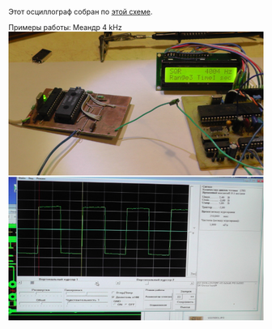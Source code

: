 
Этот осциллограф собран по [этой схеме][id1].

Примеры работы:
Меандр 4 kHz
![Gen4kHz][g4kHz] ![Soft4kHz][s4kHz]


[id1]:404.html
[g4kHz]:Photos/S5380001.jpg
[s4kHz]:Photos/S5380002.jpg
